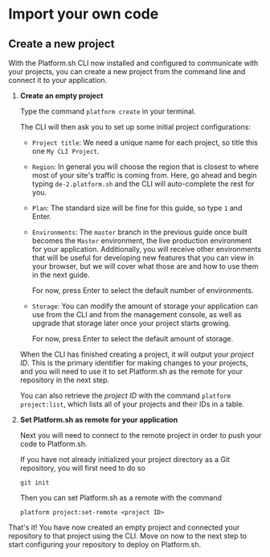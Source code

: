 # Import your own code

## Create a new project

With the Platform.sh CLI now installed and configured to communicate with your projects, you can create a new project from the command line and connect it to your application.

<asciinema-player src="/videos/asciinema/project-create.cast" preload=1></asciinema-player>

1. **Create an empty project**

    Type the command `platform create` in your terminal.

    The CLI will then ask you to set up some initial project configurations:

    * `Project title`: We need a unique name for each project, so title this one `My CLI Project`.

    * `Region`: In general you will choose the region that is closest to where most of your site's traffic is coming from. Here, go ahead and begin typing `de-2.platform.sh` and the CLI will auto-complete the rest for you.

    * `Plan`: The standard size will be fine for this guide, so type `1` and Enter.

    * `Environments`: The `master` branch in the previous guide once built becomes the `Master` environment, the live production environment for your application. Additionally, you will receive other environments that will be useful for developing new features that you can view in your browser, but we will cover what those are and how to use them in the next guide.

       For now, press Enter to select the default number of environments.

    * `Storage`: You can modify the amount of storage your application can use from the CLI and from the management console, as well as upgrade that storage later once your project starts growing.

       For now, press Enter to select the default amount of storage.

    When the CLI has finished creating a project, it will output your *project ID*. This is the primary identifier for making changes to your projects, and you will need to use it to set Platform.sh as the remote for your repository in the next step.

    You can also retrieve the *project ID* with the command `platform project:list`, which lists all of your projects and their IDs in a table.

2. **Set Platform.sh as remote for your application**

    Next you will need to connect to the remote project in order to push your code to Platform.sh.

    If you have not already initialized your project directory as a Git repository, you will first need to do so
    ```
    git init
    ```

    Then you can set Platform.sh as a remote with the command
    ```
    platform project:set-remote <project ID>
    ```

That's it! You have now created an empty project and connected your repository to that project using the CLI. Move on now to the next step to start configuring your repository to deploy on Platform.sh.

<div id = "buttons"></div>

<script>
$(document).ready(function(){
  var navNextText = "I created a project with the CLI";
  var navButtons = {type: "navigation", prev: getPathObj("prev"), next: getPathObj("next", navNextText), div: "buttons"};
  makeButton(navButtons);
});
</script>

